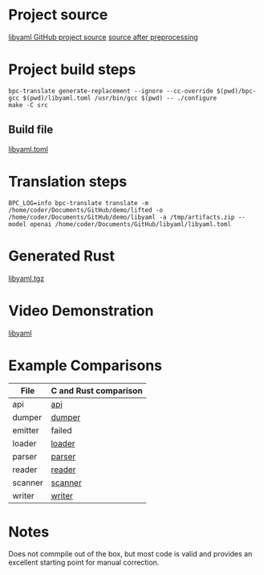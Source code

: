 # Project source

[libyaml GitHub project source](https://github.com/yaml/libyaml) [source after preprocessing](libyaml_after_preprocessing.tgz)

# Project build steps

```
bpc-translate generate-replacement --ignore --cc-override $(pwd)/bpc-gcc $(pwd)/libyaml.toml /usr/bin/gcc $(pwd) -- ./configure
make -C src
```

## Build file

[libyaml.toml](libyaml.toml)

# Translation steps

```
BPC_LOG=info bpc-translate translate -m /home/coder/Documents/GitHub/demo/lifted -o /home/coder/Documents/GitHub/demo/libyaml -a /tmp/artifacts.zip --model openai /home/coder/Documents/GitHub/libyaml/libyaml.toml
```
# Generated Rust

[libyaml.tgz](libyaml.tgz)

# Video Demonstration

[libyaml](libyaml.mp4)

# Example Comparisons

| File  | C and Rust comparison |
|-------|-----------------------|
| api   | [api](api.png)        |
| dumper | [dumper](dumper.jpg) |
| emitter | failed |
| loader | [loader](loader.jpg) |
| parser | [parser](parser.jpg) |
| reader | [reader](reader.png) |
| scanner | [scanner](scanner.jpg) |
| writer | [writer](writter.png) |

# Notes

Does not commpile out of the box, but most code is valid and provides an excellent starting point for manual correction.
